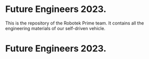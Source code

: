 # Future Engineers 2023.
This is the repository of the Robotek Prime team. It contains all the engineering materials of our self-driven vehicle.

# Future Engineers 2023.
